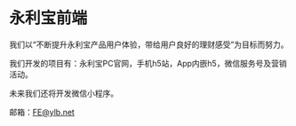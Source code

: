 # 永利宝前端

我们以“不断提升永利宝产品用户体验，带给用户良好的理财感受”为目标而努力。



我们开发的项目有：永利宝PC官网，手机h5站，App内嵌h5，微信服务号及营销活动。

未来我们还将开发微信小程序。

邮箱：FE@ylb.net

